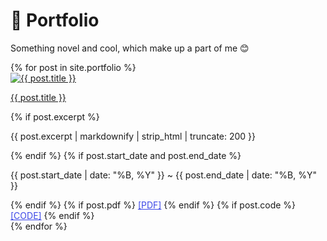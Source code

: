 # 🎨 Portfolio

Something novel and cool, which make up a part of me 😊

<div class="portfolio-grid">
  {% for post in site.portfolio %}
    <article class="portfolio-item">
      <a class="portfolio-image-link" href="{{ post.url | relative_url }}">
        <div class="portfolio-image-wrapper">
          <img class="portfolio-image" src="{{ post.image | default: '/images/500x300.png' | relative_url }}" alt="{{ post.title }}">
        </div>
      </a>
      <div class="portfolio-info">
        <p class="portfolio-title">
          <a href="{{ post.url | relative_url }}" rel="permalink">{{ post.title }}</a>
        </p>
        {% if post.excerpt %}
          <p class="portfolio-excerpt">{{ post.excerpt | markdownify | strip_html | truncate: 200 }}</p>
        {% endif %}
        <!-- {% if post.date %}
          <p class="portfolio-date">{{ post.date | date: "%B, %Y" }}</p>
        {% endif %} -->
        {% if post.start_date and post.end_date %}
          <p class="portfolio-date">{{ post.start_date | date: "%B, %Y" }} ~ {{ post.end_date | date: "%B, %Y" }}</p>
        {% endif %}
        {% if post.pdf %}
          <a style = "color: #3c47e7" href="{{ post.pdf }}" target="_blank" rel="noopener">[PDF]</a>
        {% endif %}
        {% if post.code %}
          <a style = "color: #3c47e7" href="{{ post.code }}" target="_blank" rel="noopener">[CODE]</a>
        {% endif %}
      </div>
    </article>
  {% endfor %}
</div>